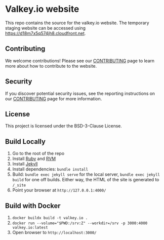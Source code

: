 # Valkey.io website

This repo contains the source for the valkey.io website. The temporary staging website can be accessed using https://d18m7x5q574jh8.cloudfront.net.

## Contributing

We welcome contributions! Please see our [CONTRIBUTING](CONTRIBUTING.md) page to learn more about how to contribute to the website.

## Security

If you discover potential security issues, see the reporting instructions on our [CONTRIBUTING](CONTRIBUTING.md#security-issue-notifications) page for more information.

## License
This project is licensed under the BSD-3-Clause License.

## Build Locally

1. Go to the root of the repo
2. Install [Ruby](https://www.ruby-lang.org/en/) and [RVM](https://rvm.io/)
3. Install [Jekyll](https://jekyllrb.com/)
4. Install dependencies: `bundle install`
5. Build: `bundle exec jekyll serve` for the local server, `bundle exec jekyll build` for one off builds. Either way, the HTML of the site is generated to `/_site`
6. Point your browser at `http://127.0.0.1:4000/`

## Build with Docker

1. `docker buildx build -t valkey.io .`
1. `docker run --volume="$PWD:/srv:Z" --workdir=/srv -p 3000:4000 valkey.io:latest`
1. Open browser to `http://localhost:3000/`